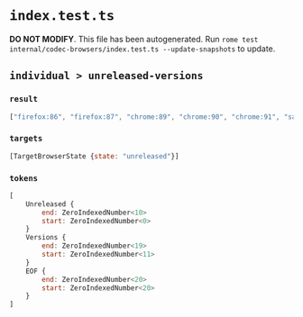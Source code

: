 # `index.test.ts`

**DO NOT MODIFY**. This file has been autogenerated. Run `rome test internal/codec-browsers/index.test.ts --update-snapshots` to update.

## `individual > unreleased-versions`

### `result`

```javascript
["firefox:86", "firefox:87", "chrome:89", "chrome:90", "chrome:91", "safari:1"]
```

### `targets`

```javascript
[TargetBrowserState {state: "unreleased"}]
```

### `tokens`

```javascript
[
	Unreleased {
		end: ZeroIndexedNumber<10>
		start: ZeroIndexedNumber<0>
	}
	Versions {
		end: ZeroIndexedNumber<19>
		start: ZeroIndexedNumber<11>
	}
	EOF {
		end: ZeroIndexedNumber<20>
		start: ZeroIndexedNumber<20>
	}
]
```
